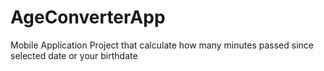# AgeConverterApp
Mobile Application Project that calculate how many minutes passed since selected date or your birthdate
